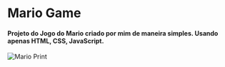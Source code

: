 # Mario Game
#### Projeto do Jogo do Mario criado por mim de maneira simples. Usando apenas HTML, CSS, JavaScript.
![Mario Print](https://github.com/ViniciusPess/Projeto10-MarioGame/assets/113379730/d53f84c7-bef5-4490-a857-873e1862404a)
